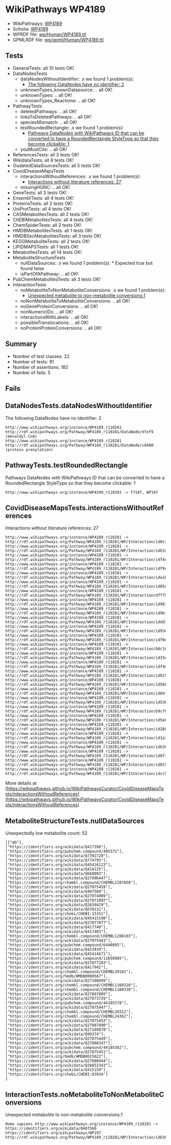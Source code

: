 # WikiPathways WP4189

* WikiPathways: [WP4189](https://identifiers.org/wikipathways:WP4189)
* Scholia: [WP4189](https://scholia.toolforge.org/wikipathways/WP4189)
* WPRDF file: [wp/Human/WP4189.ttl](../wp/Human/WP4189.ttl)
* GPMLRDF file: [wp/gpml/Human/WP4189.ttl](../wp/gpml/Human/WP4189.ttl)

## Tests
* GeneralTests: all 10 tests OK!
* DataNodesTests
    * dataNodesWithoutIdentifier: .x we found 1 problem(s):
        * [The following DataNodes have no identifier: 2](#d2d32fa1)
    * unknownTypes_knownDatasource: .. all OK!
    * unknownTypes: .. all OK!
    * unknownTypes_Reactome: .. all OK!
* PathwayTests
    * deletedPathways: .. all OK!
    * linksToDeletedPathways: .. all OK!
    * speciesMismatch: .. all OK!
    * testRoundedRectangle: .x we found 1 problem(s):
        * [Pathways DataNodes with WikiPathways ID that can be converted to have a RoundedRectangle StyleType so that they become clickable: 1](#9fbad3cb)
    * youMustCite: .. all OK!
* ReferencesTests: all 3 tests OK!
* WikidataTests: all 8 tests OK!
* OudatedDataSourcesTests: all 5 tests OK!
* CovidDiseaseMapsTests
    * interactionsWithoutReferences: .x we found 1 problem(s):
        * [Interactions without literature references: 27](#9701cd07)
    * missingHGNC: .. all OK!
* GeneTests: all 3 tests OK!
* EnsemblTests: all 4 tests OK!
* ProteinsTests: all 2 tests OK!
* UniProtTests: all 4 tests OK!
* CASMetabolitesTests: all 2 tests OK!
* ChEBIMetabolitesTests: all 4 tests OK!
* ChemSpiderTests: all 2 tests OK!
* HMDBMetabolitesTests: all 1 tests OK!
* HMDBSecMetabolitesTests: all 3 tests OK!
* KEGGMetaboliteTests: all 2 tests OK!
* LIPIDMAPSTests: all 1 tests OK!
* MetabolitesTests: all 14 tests OK!
* MetaboliteStructureTests
    * nullDataSources: .x we found 1 problem(s):
            * Expected true but found false
    * isPartOfAPathway: .. all OK!
* PubChemMetabolitesTests: all 3 tests OK!
* InteractionTests
    * noMetaboliteToNonMetaboliteConversions: .x we found 1 problem(s):
        * [Unexpected metabolite to non-metabolite conversions:1](#a27bf36d)
    * noNonMetaboliteToMetaboliteConversions: .. all OK!
    * noGeneProteinConversions: .. all OK!
    * nonNumericIDs: .. all OK!
    * interactionsWithLabels: .. all OK!
    * possibleTranslocations: .. all OK!
    * noProteinProteinConversions: .. all OK!


## Summary

* Number of test classes: 22
* Number of tests: 91
* Number of assertions: 182
* Number of fails: 5

## Fails

<a name="d2d32fa1" />

## DataNodesTests.dataNodesWithoutIdentifier

The following DataNodes have no identifier: 2
```
http://www.wikipathways.org/instance/WP4189_r110281 http://rdf.wikipathways.org/Pathway/WP4189_r110281/DataNode/dfef9 (mevaldyl-CoA)
http://www.wikipathways.org/instance/WP4189_r110281 http://rdf.wikipathways.org/Pathway/WP4189_r110281/DataNode/c8400 (protein prenylation)
```

<a name="9fbad3cb" />

## PathwayTests.testRoundedRectangle

Pathways DataNodes with WikiPathways ID that can be converted to have a RoundedRectangle StyleType so that they become clickable: 1
```
http://www.wikipathways.org/instance/WP4189_r110281 -> f718f, WP197
 ```

<a name="9701cd07" />

## CovidDiseaseMapsTests.interactionsWithoutReferences

Interactions without literature references: 27
```
http://www.wikipathways.org/instance/WP4189_r110281 -> http://rdf.wikipathways.org/Pathway/WP4189_r110281/WP/Interaction/id8c3d1f0b
http://www.wikipathways.org/instance/WP4189_r110281 -> http://rdf.wikipathways.org/Pathway/WP4189_r110281/WP/Interaction/id63ad2963
http://www.wikipathways.org/instance/WP4189_r110281 -> http://rdf.wikipathways.org/Pathway/WP4189_r110281/WP/Interaction/idf4d8950a
http://www.wikipathways.org/instance/WP4189_r110281 -> http://rdf.wikipathways.org/Pathway/WP4189_r110281/WP/Interaction/idf9c676ff
http://www.wikipathways.org/instance/WP4189_r110281 -> http://rdf.wikipathways.org/Pathway/WP4189_r110281/WP/Interaction/ida18c5874
http://www.wikipathways.org/instance/WP4189_r110281 -> http://rdf.wikipathways.org/Pathway/WP4189_r110281/WP/Interaction/id85ef981f
http://www.wikipathways.org/instance/WP4189_r110281 -> http://rdf.wikipathways.org/Pathway/WP4189_r110281/WP/Interaction/dff75
http://www.wikipathways.org/instance/WP4189_r110281 -> http://rdf.wikipathways.org/Pathway/WP4189_r110281/WP/Interaction/id9678638b
http://www.wikipathways.org/instance/WP4189_r110281 -> http://rdf.wikipathways.org/Pathway/WP4189_r110281/WP/Interaction/id9bf97ba3
http://www.wikipathways.org/instance/WP4189_r110281 -> http://rdf.wikipathways.org/Pathway/WP4189_r110281/WP/Interaction/iddd770f4c
http://www.wikipathways.org/instance/WP4189_r110281 -> http://rdf.wikipathways.org/Pathway/WP4189_r110281/WP/Interaction/id93e40410
http://www.wikipathways.org/instance/WP4189_r110281 -> http://rdf.wikipathways.org/Pathway/WP4189_r110281/WP/Interaction/idf0db6c0a
http://www.wikipathways.org/instance/WP4189_r110281 -> http://rdf.wikipathways.org/Pathway/WP4189_r110281/WP/Interaction/b0c1e
http://www.wikipathways.org/instance/WP4189_r110281 -> http://rdf.wikipathways.org/Pathway/WP4189_r110281/WP/Interaction/id15efa0e0
http://www.wikipathways.org/instance/WP4189_r110281 -> http://rdf.wikipathways.org/Pathway/WP4189_r110281/WP/Interaction/idf4d8e4c1
http://www.wikipathways.org/instance/WP4189_r110281 -> http://rdf.wikipathways.org/Pathway/WP4189_r110281/WP/Interaction/id815a65a8
http://www.wikipathways.org/instance/WP4189_r110281 -> http://rdf.wikipathways.org/Pathway/WP4189_r110281/WP/Interaction/id5b657570
http://www.wikipathways.org/instance/WP4189_r110281 -> http://rdf.wikipathways.org/Pathway/WP4189_r110281/WP/Interaction/id84fcabc8
http://www.wikipathways.org/instance/WP4189_r110281 -> http://rdf.wikipathways.org/Pathway/WP4189_r110281/WP/Interaction/id5363c00
http://www.wikipathways.org/instance/WP4189_r110281 -> http://rdf.wikipathways.org/Pathway/WP4189_r110281/WP/Interaction/b9cf0
http://www.wikipathways.org/instance/WP4189_r110281 -> http://rdf.wikipathways.org/Pathway/WP4189_r110281/WP/Interaction/id5e812089
http://www.wikipathways.org/instance/WP4189_r110281 -> http://rdf.wikipathways.org/Pathway/WP4189_r110281/WP/Interaction/id28e0714e
http://www.wikipathways.org/instance/WP4189_r110281 -> http://rdf.wikipathways.org/Pathway/WP4189_r110281/WP/Interaction/id1a382e3
http://www.wikipathways.org/instance/WP4189_r110281 -> http://rdf.wikipathways.org/Pathway/WP4189_r110281/WP/Interaction/idb30ee13d
http://www.wikipathways.org/instance/WP4189_r110281 -> http://rdf.wikipathways.org/Pathway/WP4189_r110281/WP/Interaction/id8f3f314e
http://www.wikipathways.org/instance/WP4189_r110281 -> http://rdf.wikipathways.org/Pathway/WP4189_r110281/WP/Interaction/id815a65a9
http://www.wikipathways.org/instance/WP4189_r110281 -> http://rdf.wikipathways.org/Pathway/WP4189_r110281/WP/Interaction/idcc5fc71f
```

More details at [https://wikipathways.github.io/WikiPathwaysCurator/CovidDiseaseMapsTests/interactionsWithoutReferences](https://wikipathways.github.io/WikiPathwaysCurator/CovidDiseaseMapsTests/interactionsWithoutReferences)

<a name="91904207" />

## MetaboliteStructureTests.nullDataSources

Unexpectedly low metabolite count: 52
```
[["mb"],
["https://identifiers.org/wikidata/Q417398"],
["https://identifiers.org/pubchem.compound/405372"],
["https://identifiers.org/wikidata/Q7392720"],
["https://identifiers.org/wikidata/Q774795"],
["https://identifiers.org/wikidata/Q45416123"],
["https://identifiers.org/wikidata/Q418125"],
["https://identifiers.org/wikidata/Q668093"],
["https://identifiers.org/wikidata/Q27096447"],
["https://identifiers.org/chembl.compound/CHEMBL1207858"],
["https://identifiers.org/wikidata/Q27075459"],
["https://identifiers.org/wikidata/Q407560"],
["https://identifiers.org/wikidata/Q27074009"],
["https://identifiers.org/wikidata/Q27071897"],
["https://identifiers.org/wikidata/Q2639429"],
["https://identifiers.org/wikidata/Q670131"],
["https://identifiers.org/chebi/CHEBI:15351"],
["https://identifiers.org/wikidata/Q45415198"],
["https://identifiers.org/wikidata/Q27077077"],
["https://identifiers.org/wikidata/Q417740"],
["https://identifiers.org/wikidata/Q417403"],
["https://identifiers.org/chembl.compound/CHEMBL1208103"],
["https://identifiers.org/wikidata/Q27075443"],
["https://identifiers.org/pubchem.compound/6440895"],
["https://identifiers.org/wikidata/Q423439"],
["https://identifiers.org/wikidata/Q45414671"],
["https://identifiers.org/pubchem.compound/11650985"],
["https://identifiers.org/wikidata/Q27077283"],
["https://identifiers.org/wikidata/Q417942"],
["https://identifiers.org/chembl.compound/CHEMBL39102"],
["https://identifiers.org/hmdb/HMDB0000567"],
["https://identifiers.org/wikidata/Q27108899"],
["https://identifiers.org/chembl.compound/CHEMBL1160328"],
["https://identifiers.org/chembl.compound/CHEMBL1160330"],
["https://identifiers.org/wikidata/Q27087889"],
["https://identifiers.org/wikidata/Q27073729"],
["https://identifiers.org/pubchem.compound/44185378"],
["https://identifiers.org/wikidata/Q27075447"],
["https://identifiers.org/chembl.compound/CHEMBL39312"],
["https://identifiers.org/chembl.compound/CHEMBL24362"],
["https://identifiers.org/wikidata/Q27075453"],
["https://identifiers.org/wikidata/Q27087890"],
["https://identifiers.org/wikidata/Q27109878"],
["https://identifiers.org/wikidata/Q99374"],
["https://identifiers.org/wikidata/Q27075449"],
["https://identifiers.org/wikidata/Q27088347"],
["https://identifiers.org/pubchem.compound/44185382"],
["https://identifiers.org/wikidata/Q27075451"],
["https://identifiers.org/hmdb/HMDB0015022"],
["https://identifiers.org/wikidata/Q27088444"],
["https://identifiers.org/wikidata/Q28852343"],
["https://identifiers.org/wikidata/Q415159"],
["https://identifiers.org/chebi/CHEBI:83934"]
]
```

<a name="a27bf36d" />

## InteractionTests.noMetaboliteToNonMetaboliteConversions

Unexpected metabolite to non-metabolite conversions:1
```
Homo sapiens http://www.wikipathways.org/instance/WP4189_r110281 -> https://identifiers.org/wikidata/Q407560 https://identifiers.org/wikipathways/WP197 http://rdf.wikipathways.org/Pathway/WP4189_r110281/WP/Interaction/idb30ee13d
```

